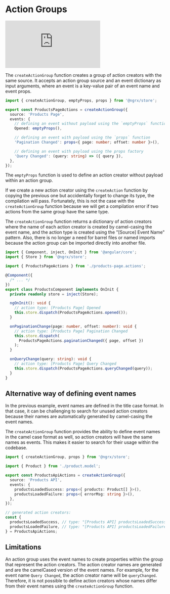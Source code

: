 # Action Groups

<div class="video-container">
  <div class="video-responsive-wrapper">
    <iframe
      src="https://www.youtube.com/embed/rk83ZMqEDV4"
      allow="accelerometer; encrypted-media; gyroscope; picture-in-picture"
      allowfullscreen
      frameborder="0"
    ></iframe>
  </div>
</div>

The `createActionGroup` function creates a group of action creators with the same source.
It accepts an action group source and an event dictionary as input arguments, where an event is a key-value pair of an event name and event props.

<ngrx-code-example header="products-page.actions.ts">

```ts
import { createActionGroup, emptyProps, props } from '@ngrx/store';

export const ProductsPageActions = createActionGroup({
  source: 'Products Page',
  events: {
    // defining an event without payload using the `emptyProps` function
    Opened: emptyProps(),

    // defining an event with payload using the `props` function
    'Pagination Changed': props<{ page: number; offset: number }>(),

    // defining an event with payload using the props factory
    'Query Changed': (query: string) => ({ query }),
  },
});
```

</ngrx-code-example>

<ngrx-docs-alert type="help">

The `emptyProps` function is used to define an action creator without payload within an action group.

</ngrx-docs-alert>

If we create a new action creator using the `createAction` function by copying the previous one but accidentally forget to change its type, the compilation will pass.
Fortunately, this is not the case with the `createActionGroup` function because we will get a compilation error if two actions from the same group have the same type.

The `createActionGroup` function returns a dictionary of action creators where the name of each action creator is created by camel-casing the event name, and the action type is created using the "[Source] Event Name" pattern.
Also, there is no longer a need for barrel files or named imports because the action group can be imported directly into another file.

<ngrx-code-example header="products.component.ts">

```ts
import { Component, inject, OnInit } from '@angular/core';
import { Store } from '@ngrx/store';

import { ProductsPageActions } from './products-page.actions';

@Component({
  /* ... */
})
export class ProductsComponent implements OnInit {
  private readonly store = inject(Store);

  ngOnInit(): void {
    // action type: [Products Page] Opened
    this.store.dispatch(ProductsPageActions.opened());
  }

  onPaginationChange(page: number, offset: number): void {
    // action type: [Products Page] Pagination Changed
    this.store.dispatch(
      ProductsPageActions.paginationChanged({ page, offset })
    );
  }

  onQueryChange(query: string): void {
    // action type: [Products Page] Query Changed
    this.store.dispatch(ProductsPageActions.queryChanged(query));
  }
}
```

</ngrx-code-example>

## Alternative way of defining event names

In the previous example, event names are defined in the title case format.
In that case, it can be challenging to search for unused action creators because their names are automatically generated by camel-casing the event names.

The `createActionGroup` function provides the ability to define event names in the camel case format as well, so action creators will have the same names as events.
This makes it easier to search for their usage within the codebase.

<ngrx-code-example header="products-api.actions.ts">

```ts
import { createActionGroup, props } from '@ngrx/store';

import { Product } from './product.model';

export const ProductsApiActions = createActionGroup({
  source: 'Products API',
  events: {
    productsLoadedSuccess: props<{ products: Product[] }>(),
    productsLoadedFailure: props<{ errorMsg: string }>(),
  },
});

// generated action creators:
const {
  productsLoadedSuccess, // type: "[Products API] productsLoadedSuccess"
  productsLoadedFailure, // type: "[Products API] productsLoadedFailure"
} = ProductsApiActions;
```

</ngrx-code-example>

## Limitations

An action group uses the event names to create properties within the group that represent the action creators.
The action creator names are generated and are the camelCased version of the event names.
For example, for the event name `Query Changed`, the action creator name will be `queryChanged`.
Therefore, it is not possible to define action creators whose names differ from their event names using the `createActionGroup` function.
